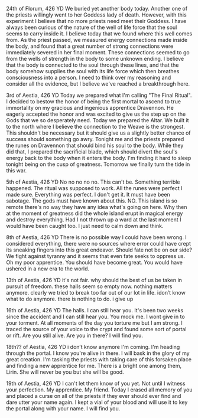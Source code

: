 24th of Florum, 426 YD
We buried yet another body today. Another one of the priests willingly went to her Goddess lady of death. However, with this experiment I believe that no more priests need meet their Goddess. I have always been curious of the nature of the well of life force that the soul seems to carry inside it. I believe today that we found where this well comes from. As the priest passed, we measured energy connections made inside the body, and found that a great number of strong connections were immediately severed in her final moment. These connections seemed to go from the wells of strength in the body to some unknown ending. I believe that the body is connected to the soul through these lines, and that the body somehow supplies the soul with its life force which then breathes consciousness into a person. I need to think over my reasoning and consider all the evidence, but I believe we've reached a breakthrough here.

3rd of Aestia, 426 YD
Today we prepared what I'm calling "The Final Ritual". I decided to bestow the honor of being the first mortal to ascend to true immortality on my gracious and ingenious apprentice Dravennon. He eagerly accepted the honor and was excited to give us the step up on the Gods that we so desperately need. Today we prepared the Altar. We built it to the north where I believe the connection to the Weave is the strongest. This shouldn't be necessary but it should give us a slightly better chance of success should something go awry. Tonight me and the priests prepared the runes on Dravennon that should bind his soul to the body. While they did that, I prepared the sacrificial blade, which should divert the soul's energy back to the body when it enters the body. I'm finding it hard to sleep tonight being on the cusp of greatness. Tomorrow we finally turn the tide in this war.

5th of Aestia, 426 YD
No no no no no. This can't be. Something terrible happened. The ritual was supposed to work. All the runes were perfect I made sure. Everything was perfect. I don't get it. It must have been sabotage. The gods must have known about this. NO. This island is so remote there's no way they have any idea what's going on here. Why then at the moment of greatness did the whole island erupt in magical energy and destroy everything. Had I not thrown up a ward at the last moment I would have been caught too. I just need to calm down and think.

8th of Aestia, 426 YD
There is no possible way I could have been wrong. I considered everything, there were no sources where error could have crept its sneaking fingers into this great endeavor. Should fate not be on our side? We fight against tyranny and it seems that even fate seeks to oppress us. Oh my poor apprentice. You should have become great. You would have ushered in a new era to the world.

13th of Aestia, 426 YD
it's not fair. why should the best of us be taken in pursuit of freedom. these halls seem so empty now. nothing matters anymore. clearly we tried to break too far out of our lot in life. idon’t know what to do anymore. there is nothing to do. i give up

16th of Aestia, 426 YD
The halls. I can still hear you. It's been two weeks since the accident and I can still hear you. You mock me. I wont give in to your torment. At all moments of the day you torture me but I am strong. I traced the source of your voice to the crypt and found some sort of portal or rift. Are you still alive. Are you in there? I will find you.

18th?? of Aestia, 426 YD i don’t know anymore
I'm coming. I'm heading through the portal. I know you're alive in there. I will bask in the glory of my great creation. I'm tasking the priests with taking care of this forsaken place and finding a new apprentice for me. There is a bright one among them, Lirin. She will never be you but she will be good.

19th of Aestia, 426 YD
I can't let them know of you yet. Not until I witness your perfection. My apprentice. My friend. Today I erased all memory of you and placed a curse on all of the priests if they ever should ever find and dare utter your name again. I kept a vial of your blood and will use it to key the portal along with your name. I will find you.